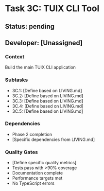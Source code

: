 # Task 3C: TUIX CLI Tool

## Status: pending
## Developer: [Unassigned]

### Context
Build the main TUIX CLI application

### Subtasks
- 3C.1: [Define based on LIVING.md]
- 3C.2: [Define based on LIVING.md]
- 3C.3: [Define based on LIVING.md]
- 3C.4: [Define based on LIVING.md]
- 3C.5: [Define based on LIVING.md]

### Dependencies
- Phase 2 completion
- [Specific dependencies from LIVING.md]

### Quality Gates
- [Define specific quality metrics]
- Tests pass with >90% coverage
- Documentation complete
- Performance targets met
- No TypeScript errors
